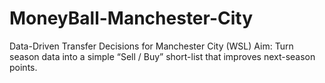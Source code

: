 # MoneyBall-Manchester-City
Data-Driven Transfer Decisions for Manchester City (WSL) Aim: Turn season data into a simple “Sell / Buy” short-list that improves next-season points.
